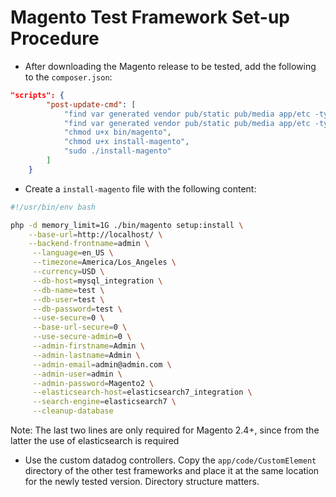 # Magento Test Framework Set-up Procedure

- After downloading the Magento release to be tested, add the following to the `composer.json`:
```json
"scripts": {
        "post-update-cmd": [
            "find var generated vendor pub/static pub/media app/etc -type f -exec chmod g+w {} +\n",
            "find var generated vendor pub/static pub/media app/etc -type d -exec chmod g+ws {} +\n",
            "chmod u+x bin/magento",
            "chmod u+x install-magento",
            "sudo ./install-magento"
        ]
    }
```
- Create a `install-magento` file with the following content:
```sh
#!/usr/bin/env bash

php -d memory_limit=1G ./bin/magento setup:install \
    --base-url=http://localhost/ \
    --backend-frontname=admin \
     --language=en_US \
     --timezone=America/Los_Angeles \
     --currency=USD \
     --db-host=mysql_integration \
     --db-name=test \
     --db-user=test \
     --db-password=test \
     --use-secure=0 \
     --base-url-secure=0 \
     --use-secure-admin=0 \
     --admin-firstname=Admin \
     --admin-lastname=Admin \
     --admin-email=admin@admin.com \
     --admin-user=admin \
     --admin-password=Magento2 \
     --elasticsearch-host=elasticsearch7_integration \
     --search-engine=elasticsearch7 \
     --cleanup-database
```

Note: The last two lines are only required for Magento 2.4+, since from the latter the use of elasticsearch is required

- Use the custom datadog controllers. Copy the `app/code/CustomElement` directory of the other test frameworks and place it at the same location for the newly tested version. Directory structure matters.

